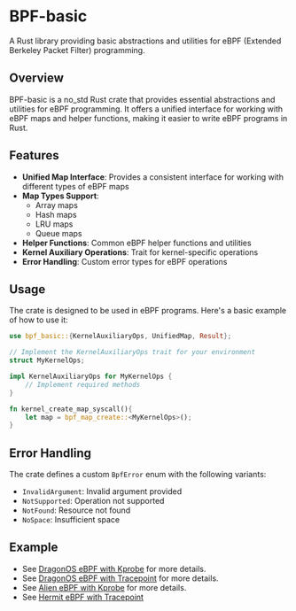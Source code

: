 # BPF-basic

A Rust library providing basic abstractions and utilities for eBPF (Extended Berkeley Packet Filter) programming.

## Overview

BPF-basic is a no_std Rust crate that provides essential abstractions and utilities for eBPF programming. It offers a unified interface for working with eBPF maps and helper functions, making it easier to write eBPF programs in Rust.

## Features

- **Unified Map Interface**: Provides a consistent interface for working with different types of eBPF maps
- **Map Types Support**:
  - Array maps
  - Hash maps
  - LRU maps
  - Queue maps
- **Helper Functions**: Common eBPF helper functions and utilities
- **Kernel Auxiliary Operations**: Trait for kernel-specific operations
- **Error Handling**: Custom error types for eBPF operations

## Usage

The crate is designed to be used in eBPF programs. Here's a basic example of how to use it:

```rust no_run
use bpf_basic::{KernelAuxiliaryOps, UnifiedMap, Result};

// Implement the KernelAuxiliaryOps trait for your environment
struct MyKernelOps;

impl KernelAuxiliaryOps for MyKernelOps {
    // Implement required methods
}

fn kernel_create_map_syscall(){
    let map = bpf_map_create::<MyKernelOps>();
}

```

## Error Handling

The crate defines a custom `BpfError` enum with the following variants:
- `InvalidArgument`: Invalid argument provided
- `NotSupported`: Operation not supported
- `NotFound`: Resource not found
- `NoSpace`: Insufficient space


## Example
- See [DragonOS eBPF with Kprobe](https://github.com/DragonOS-Community/DragonOS/blob/master/kernel/src/perf/kprobe.rs) for more details.
- See [DragonOS eBPF with Tracepoint](https://github.com/DragonOS-Community/DragonOS/blob/master/kernel/src/perf/tracepoint.rs) for more details.
- See [Alien eBPF with Kprobe](https://github.com/Godones/Alien/blob/main/kernel/src/perf/kprobe.rs) for more details.
- See [Hermit eBPF with Tracepoint](https://github.com/os-module/hermit-kernel/blob/dev/src/tracepoint/hook.rs)


